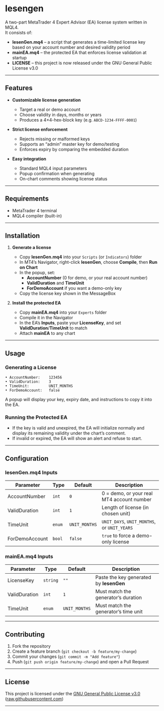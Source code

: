 # lesengen

A two-part MetaTrader 4 Expert Advisor (EA) license system written in MQL4.  
It consists of:

- **lesenGen.mq4** – a script that generates a time-limited license key based on your account number and desired validity period 
- **mainEA.mq4** – the protected EA that enforces license validation at startup 
- **LICENSE** – this project is now released under the GNU General Public License v3.0 

---

## Features

- **Customizable license generation**  
  - Target a real or demo account  
  - Choose validity in days, months or years  
  - Produces a 4×4-hex-block key (e.g. `ABCD-1234-FFFF-0001`)  

- **Strict license enforcement**  
  - Rejects missing or malformed keys  
  - Supports an “admin” master key for demo/testing  
  - Enforces expiry by comparing the embedded duration  

- **Easy integration**  
  - Standard MQL4 input parameters  
  - Popup confirmation when generating  
  - On-chart comments showing license status  

---

## Requirements

- MetaTrader 4 terminal  
- MQL4 compiler (built-in)  

---

## Installation

1. **Generate a license**  
   - Copy **lesenGen.mq4** into your `Scripts` (or `Indicators`) folder  
   - In MT4’s Navigator, right-click **lesenGen**, choose **Compile**, then **Run on Chart**  
   - In the popup, set:  
     - **AccountNumber** (0 for demo, or your real account number)  
     - **ValidDuration** and **TimeUnit**  
     - **ForDemoAccount** if you want a demo-only key  
   - Copy the license key shown in the MessageBox  

2. **Install the protected EA**  
   - Copy **mainEA.mq4** into your `Experts` folder  
   - Compile it in the Navigator  
   - In the EA’s **Inputs**, paste your **LicenseKey**, and set **ValidDuration**/**TimeUnit** to match  
   - Attach **mainEA** to any chart  

---

## Usage

### Generating a License

```text
• AccountNumber:    123456  
• ValidDuration:    3  
• TimeUnit:         UNIT_MONTHS  
• ForDemoAccount:   false  
```

A popup will display your key, expiry date, and instructions to copy it into the EA.

### Running the Protected EA

* If the key is valid and unexpired, the EA will initialize normally and display its remaining validity under the chart’s comment.
* If invalid or expired, the EA will show an alert and refuse to start.

---

## Configuration

### lesenGen.mq4 Inputs

| Parameter      | Type   | Default       | Description                                 |
| -------------- | ------ | ------------- | ------------------------------------------- |
| AccountNumber  | `int`  | `0`           | 0 = demo, or your real MT4 account number   |
| ValidDuration  | `int`  | `1`           | Length of license (in chosen unit)          |
| TimeUnit       | `enum` | `UNIT_MONTHS` | `UNIT_DAYS`, `UNIT_MONTHS`, or `UNIT_YEARS` |
| ForDemoAccount | `bool` | `false`       | `true` to force a demo-only license         |

### mainEA.mq4 Inputs

| Parameter     | Type     | Default       | Description                             |
| ------------- | -------- | ------------- | --------------------------------------- |
| LicenseKey    | `string` | `""`          | Paste the key generated by **lesenGen** |
| ValidDuration | `int`    | `1`           | Must match the generator’s duration     |
| TimeUnit      | `enum`   | `UNIT_MONTHS` | Must match the generator’s time unit    |

---

## Contributing

1. Fork the repository
2. Create a feature branch (`git checkout -b feature/my-change`)
3. Commit your changes (`git commit -m "Add feature"`)
4. Push (`git push origin feature/my-change`) and open a Pull Request

---

## License

This project is licensed under the [GNU General Public License v3.0](LICENSE) ([raw.githubusercontent.com][1])

---


[1]: https://raw.githubusercontent.com/syarief02/lesengen/main/LICENSE "raw.githubusercontent.com"

